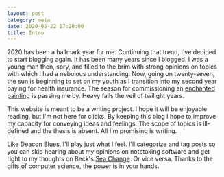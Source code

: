 ```yaml
---
layout: post
category: meta
date: 2020-05-22 17:20:00
title: Intro
---
```


2020 has been a hallmark year for me. Continuing that trend, I've decided to
start blogging again. It has been many years since I blogged. I was a young man
then, spry, and filled to the brim with strong opinions on topics with which I
had a nebulous understanding. Now, going on twenty-seven, the sun is beginning
to set on my youth as I transition into my second year paying for health
insurance. The season for commissioning an [enchanted painting][3] is passing
me by. Heavy falls the veil of twilight years.

This website is meant to be a writing project. I hope it will be enjoyable
reading, but I'm not here for clicks. By keeping this blog I hope to improve my
capacity for conveying ideas and feelings. The scope of topics is ill-defined
and the thesis is absent. All I'm promising is writing.

Like [Deacon Blues][2], I'll play just what I feel. I'll categorize and tag
posts so you can skip hearing about my opinions on notetaking software and get
right to my thoughts on Beck's [Sea Change][1]. Or vice versa. Thanks to the
gifts of computer science, the power is in your hands.

[1]: https://en.wikipedia.org/wiki/Sea_Change_(album)
[2]: https://en.wikipedia.org/wiki/Deacon_Blues
[3]: https://en.wikipedia.org/wiki/The_Picture_of_Dorian_Gray
